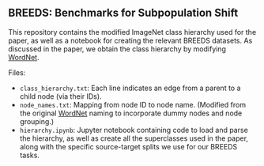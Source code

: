 ## BREEDS: Benchmarks for Subpopulation Shift

This repository contains the modified ImageNet class hierarchy used for the paper, as well as a notebook for creating the relevant BREEDS datasets. As discussed in the paper, we obtain the class hierarchy by modifying [WordNet](https://wordnet.princeton.edu/).

Files:

- `class_hierarchy.txt`: Each line indicates an edge from a parent to a child node (via their IDs). 
- `node_names.txt`: Mapping from node ID to node name. (Modified from the original [WordNet](https://wordnet.princeton.edu/) naming to incorporate dummy nodes and node grouping.)
- `hierarchy.ipynb`: Jupyter notebook containing code to load and parse the hierarchy, as well as create all the superclasses used in the paper, along with the specific source-target splits we use for our BREEDS tasks.
